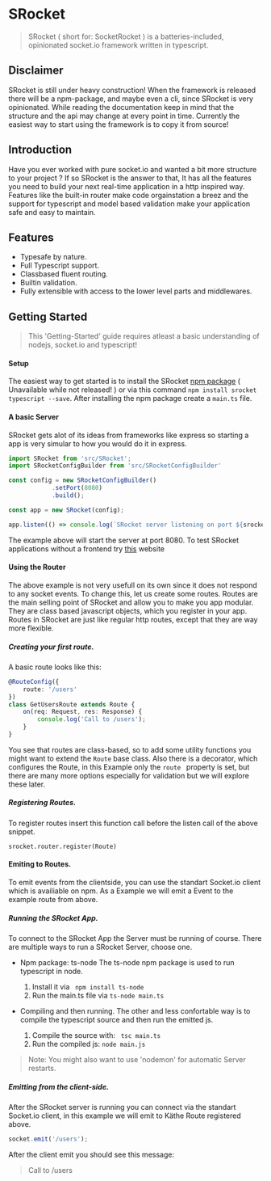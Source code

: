 # SRocket
> SRocket ( short for: SocketRocket ) is a batteries-included, opinionated socket.io framework written in typescript.

## Disclaimer

SRocket is still under heavy construction! When the framework is released there will be a npm-package, and maybe even a cli, since SRocket is very opinionated.
While reading the documentation keep in mind that the structure and the api may change at every point in time. 
Currently the easiest way to start using the framework is to copy it from source!

## Introduction
Have you ever worked with pure socket.io and wanted a bit more structure to your project ? If so SRocket is the answer to that,
It has all the features you need to build your next real-time application in a http inspired way. Features like the built-in router
make code orgainstation a breez and the support for typescript and model based validation make your application safe and easy to maintain. 

## Features

- Typesafe by nature.
- Full Typescript support.
- Classbased fluent routing.
- Builtin validation.
- Fully extensible with access to the lower level parts and middlewares.

## Getting Started

> This 'Getting-Started' guide requires atleast a basic understanding of nodejs, socket.io and typescript!

#### Setup

The easiest way to get started is to install the SRocket [npm package](/) ( Unavailable while not released! ) or via this command ``` npm install srocket typescript --save ```.
After installing the npm package create a ``` main.ts ``` file.

#### A basic Server

SRocket gets alot of its ideas from frameworks like express so starting a app is very simular to how you would do it in express.

```ts
import SRocket from 'src/SRocket';
import SRocketConfigBuilder from 'src/SRocketConfigBuilder'

const config = new SRocketConfigBuilder()
			.setPort(8080)
			.build();

const app = new SRocket(config);

app.listen(() => console.log(`SRocket server listening on port ${srocket.getConfig().port}`));
```

The example above will start the server at port 8080. To test SRocket applications without a frontend try [this](http://amritb.github.io/socketio-client-tool/) website

#### Using the Router

The above example is not very usefull on its own since it does not respond to any socket events. To change this, let us create some routes.
Routes are the main selling point of SRocket and allow you to make you app modular. They are class based javascript objects,
which you register in your app. Routes in SRocket are just like regular http routes, except that they are way more flexible.

##### Creating your first route.

A basic route looks like this:

```ts
@RouteConfig({
	route: '/users'
})
class GetUsersRoute extends Route {
	on(req: Request, res: Response) {
		console.log('Call to /users');
	}
}
```

You see that routes are class-based, so to add some utility functions you might want to extend the ``` Route ``` base class.
Also there is a decorator, which configures the Route, in this Example only the ``` route  ``` property is set, but there are
many more options especially for validation but we will explore these later.

##### Registering Routes.

To register routes insert this function call before the listen call of the above snippet.

```
srocket.router.register(Route)
```

#### Emiting to Routes.

To emit events from the clientside, you can use the standart Socket.io client which is availiable on npm. 
As a Example we will emit a Event to the example route from above. 

##### Running the SRocket App.

To connect to the SRocket App the Server must be running of course.
There are multiple ways to run a SRocket Server, choose one.

- Npm package: ts-node
The ts-node npm package is used to run typescript in node.
	1. Install it via ``` npm install ts-node ```
	2. Run the main.ts file via ``` ts-node main.ts  ```

- Compiling and then running.
The other and less confortable way is to compile the typescript source and then run the emitted js.
	1. Compile the source with: ``` tsc main.ts ```
	2. Run the compiled js: ``` node main.js ```
	
> Note: You might also want to use 'nodemon' for automatic Server restarts.

##### Emitting from the client-side.

After the SRocket server is running you can connect via the standart Socket.io client, in this example we will emit to Käthe Route registered above. 

```js
socket.emit('/users');
```

After the client emit you should see this message:
> Call to /users
